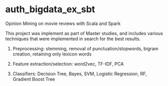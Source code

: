# auth_bigdata_ex_sbt
Opinion Mining on movie reviews with Scala and Spark 

This project was implement as part of Master studies, and includes various techniques that were implemented in search for the best results. 

1. Preprocessing: stemming, removal of punctuation/stopwords, bigram creation, retaining only lexicon words

2. Feature extraction/selection: word2vec, TF-IDF, PCA

3. Classifiers: Decision Tree, Bayes, SVM, Logistic Regression, RF, Gradient Boost Tree
